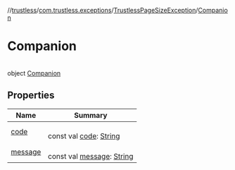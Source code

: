 //[trustless](../../../../index.md)/[com.trustless.exceptions](../../index.md)/[TrustlessPageSizeException](../index.md)/[Companion](index.md)

# Companion

\
object [Companion](index.md)

## Properties

| Name | Summary |
|---|---|
| [code](code.md) | <br>const val [code](code.md): [String](https://kotlinlang.org/api/latest/jvm/stdlib/kotlin/-string/index.html) |
| [message](message.md) | <br>const val [message](message.md): [String](https://kotlinlang.org/api/latest/jvm/stdlib/kotlin/-string/index.html) |
